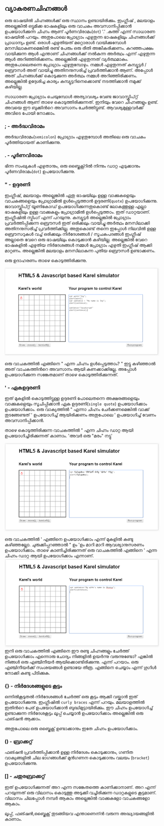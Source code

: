 ## വ്യാകരണചിഹ്നങ്ങള്‍
ഒരു ഭാഷയില്‍ ചിഹ്നങ്ങള്‍ക്ക് ഒരു സ്ഥാനം ഉണ്ടായിരിക്കും. ഇംഗ്ലീഷ് , മലയാളം അല്ലെങ്കില്‍ ഒട്ടുമിക്ക ഭാഷകളിലും ഒരു വാചകം അവസാനിപ്പിക്കാന്‍ ഉപയോഗിക്കുന്ന ചിഹ്നം ആണ് പൂര്‍ണവിരാമം(`dot`) '.' .കുത്ത് എന്ന് സാധാരണ ഭാഷയില്‍ പറയും. അതുപോലെ പ്രോഗ്രാം എഴുതുന്ന ഭാഷകളിലും ചിഹ്നങ്ങള്‍ക്ക് പ്രാധാന്യം ഉണ്ട്. ഒരാള്‍ എഴുതിയത് മറ്റൊരാള്‍ വായിക്കുമ്പോള്‍ മനസിലാകണമെങ്കില്‍ രണ്ട് പേരും ഒരു രീതി അങ്കീകരിക്കണം. കുറഞ്ഞപക്ഷം വായിക്കുന്ന ആള്‍ എന്താണ് ചിഹ്നങ്ങള്‍ക്ക് നല്‍കുന്ന അര്‍ത്ഥം എന്ന് എഴുതുന്ന ആള്‍ അറിഞ്ഞിരിക്കണം. അല്ലെങ്കില്‍ എഴുതുന്നത് വ്യര്‍ത്ഥമാകും. അതുപോലെതന്നെ പ്രോഗ്രാം എഴുതുമ്പോഴും. നമ്മള്‍ എഴുതുന്നത് കമ്പ്യൂട്ടര്‍ / ബ്രൌസര്‍ അത് വായിച്ചു അതിനനുസരിച്ച് പ്രവര്‍ത്തിക്കാന്‍ ആണ്. അപ്പോള്‍ അത് ചിഹ്നങ്ങള്‍ക്ക് കൊടുക്കുന്ന അര്‍ത്ഥം നമ്മള്‍ അറിഞ്ഞിരിക്കണം. അല്ലെങ്കില്‍ ഉദ്ദേശിച്ച കാര്യം കമ്പ്യുട്ടറിനെക്കൊണ്ട് നടത്തിക്കാന്‍ നമുക്ക് കഴിയില്ല.

സാധാരണ പ്രോഗ്രാം ചെയുമ്പോള്‍ അത്യാവശ്യം വേണ്ട ജാവാസ്ക്രിപ്റ്റ് ചിഹ്നങ്ങള്‍ ആണ് താഴെ കൊടുത്തിരിക്കുന്നത്. ഇനിയും വേറെ ചിഹ്നങ്ങളും ഉണ്ട്. അവയെ ഈ ബുക്കിന്‍റെ അവസാനം ചേര്‍ത്തിട്ടുണ്ട്. ആവശ്യമുള്ളവര്‍ക്ക് അവിടെ പോയി നോക്കാം.

### ; - അര്‍ദ്ധവിരാമം 

അര്‍ദ്ധവിരാമം(`semicolon`) പ്രോഗ്രാം എഴുതുമ്പോള്‍ അതിലെ ഒരു വാചകം പൂര്‍ത്തിയായത് കാണിക്കുന്നു. 

### . - പൂര്‍ണവിരാമം 
ഭിന്ന സംഖ്യകള്‍ എഴുതാനും, ഒരു ഒബ്ജെക്റ്റ്റില്‍ നിന്നും ഡാറ്റ എടുക്കാനും പൂര്‍ണവിരാമം(`dot`) ഉപയോഗിക്കുന്നു.

### " - ഉദ്ദരണി

ഇംഗ്ലീഷ്, മലയാളം അല്ലെങ്കില്‍ ഏതു ഭാഷയിലും ഉള്ള വാക്കുകളെയും വാചകങ്ങളെയും പ്രോഗ്രാമില്‍ ഉള്‍പ്പെടുത്താന്‍ ഉദ്ദരണി(`quote`) ഉപയോഗിക്കുന്നു. ജാവാസ്ക്രിപ്റ്റ് യൂണികോഡ് ഉപയോഗിക്കുന്നതുകൊണ്ട് ലോകത്തുള്ള എല്ലാ ഭാഷകളിലും ഉള്ള വാക്കുകളും പ്രോഗ്രാമില്‍ ഉള്‍പ്പെടുത്താം. ഇത് ഡാറ്റയാണ്. ഇംഗ്ലീഷില്‍ സ്ട്രിംഗ് എന്ന് പറയുന്നു. കമ്പ്യൂട്ടര്‍ അല്ലെങ്കില്‍ പ്രോഗ്രാം പ്രവര്‍ത്തിപ്പിക്കുന്ന ബ്രൌസര്‍ ഇത് ഒരിക്കലും വായിച്ചു അര്‍ത്ഥം മനസിലാക്കി അതിനനുസരിച്ച് പ്രവര്‍ത്തിക്കില്ല. അതുകൊണ്ട് തന്നെ ഇപ്പോള്‍ നിലവില്‍ ഉള്ള ബ്രൌസറുകള്‍ വച്ച് ഒരിക്കലും നിര്‍ദേശങ്ങള്‍ / സൂചകപദങ്ങള്‍ ഇംഗ്ലീഷ് അല്ലാതെ വേറെ ഒരു ഭാഷയിലും കൊടുക്കാന്‍ കഴിയില്ല. അല്ലെങ്കില്‍ വേറെ ഭാഷകളില്‍ എഴുതിയ നിര്‍ദേശങ്ങള്‍ നമ്മള്‍ പ്രോഗ്രാം എഴുതി ഇംഗ്ലീഷ് ആക്കി മാറ്റണം. അല്ലെങ്കില്‍ മലയാളം മനസിലാകുന്ന പുതിയ ബ്രൌസര്‍ ഉണ്ടാക്കണം.

ഒരു ഉദാഹരണം താഴെ കൊടുത്തിരിക്കുന്നു.

![വാചകങ്ങള്‍ ഉദ്ദരണി](images/ch06/05/01-simplestring.PNG)

ഒരു വാചകത്തില്‍ എങ്ങിനെ " എന്ന ചിഹ്നം ഉള്‍പ്പെടുത്താം? " ഇട്ടു കഴിഞ്ഞാല്‍ അത് വാചകത്തിന്‍റെ അവസാനം ആയി കണക്കാക്കില്ലേ. അപ്പോള്‍ ഉപയോഗിക്കുന്ന സങ്കേതമാണ് താഴെ കൊടുത്തിരിക്കുന്നത്.

### ' - ഏകഉദ്ദരണി

ഇത് മുകളില്‍ കൊടുത്തിട്ടുള്ള ഉദ്ദരണി പോലെതന്നെ അക്ഷരങ്ങളെയും വാക്കുകളെയും സൂചിപ്പിക്കാന്‍ ഏക ഉദ്ദരണി(`single quote`) ഉപയോഗിക്കാം ഉപയോഗിക്കാം. 
ഒരു വാക്യത്തില്‍ " എന്നാ ചിഹ്നം ചേര്‍ക്കണമെങ്കില്‍ വാക്ക് തുടങ്ങേണ്ടത് ' ഉപയോഗിച്ച് ആയിരിക്കണം അതുപോലെ ' ഉപയോഗിച്ച് വേണം അവസാനിപ്പിക്കാന്‍.

താഴെ കൊടുത്തിരിക്കുന്ന വാചകത്തില്‍ " എന്ന ചിഹ്നം ഡാറ്റ ആയി ഉപയോഗിച്ചിരിക്കുന്നത് കാണാം.
'അവര്‍ ഒരു "മരം" നട്ടു' 

![ഉദ്ദരണി](images/ch06/05/02-doublequotes.PNG)

ഒരു വാചകത്തില്‍ ' എങ്ങിനെ ഉപയോഗിക്കാം എന്ന് മുകളില്‍ കണ്ടു കഴിഞ്ഞല്ലോ. ചുരുക്കിപ്പറഞ്ഞാല്‍  " ഉം 'ഉം മാറി മാറി ആവശ്യാനുസരണം ഉപയോഗിക്കാം. താഴെ കാണിച്ചിരിക്കുന്നത് ഒരു വാചകത്തില്‍ എങ്ങിനെ ' എന്ന ചിഹ്നം ഡാറ്റ ആയി ഉപയോഗിക്കാം എന്നാണ്.
![ഉദ്ദരണി](images/ch06/05/03-singlequotes.PNG)
ഇനി ഒരു വാചകത്തില്‍ എങ്ങിനെ ഈ രണ്ടു ചിഹ്നങ്ങളും ചേര്‍ത്ത് ഉപയോഗിക്കാം എന്നൊരു ചോദ്യം നിങ്ങളില്‍ ഉയര്‍ന്നു വരുന്നുണ്ടോ? എങ്കില്‍ നിങ്ങള്‍ ഒരു എഞ്ചിനീയര്‍ ആയിക്കൊണ്ടിരിക്കുന്നു. എന്ന് പറയാം. ഒരു എഞ്ചിനീയര്‍ക്ക് സംശയങ്ങള്‍ ഉണ്ടായേ തീരൂ. എങ്ങിനെ ചെയ്യാം എന്ന് ഗൂഗിള്‍ നോക്കി കണ്ടു പിടിക്കുക.

### {} - നിര്‍ദേശങ്ങളുടെ കൂട്ടം 

ഒന്നില്‍കൂടുതല്‍ നിര്‍ദേശങ്ങള്‍ ചേര്‍ത്ത് ഒരു കൂട്ടം ആക്കി വയ്ക്കാന്‍ ഇത് ഉപയോഗിക്കുന്നു. ഇംഗ്ലീഷില്‍ `curly braces` എന്ന് പറയും. മലയാളത്തില്‍ ഇതിന്‍റെ പേര് ഉപയോഗിക്കാന്‍ ബുദ്ധിമുട്ടായിരിക്കും. ഈ ചിഹ്നം ഉപയോഗിച്ച് ഉണ്ടാക്കുന്ന നിര്‍ദേശകൂട്ടം ലൂപ്പ് ചെയ്യാന്‍ ഉപയോഗിക്കാം അല്ലെങ്കില്‍ ഒരു ഫങ്ഷന്‍ ആക്കാം. 

അതുപോലെ ഒരു ഒബ്ജെക്റ്റ് ഉണ്ടാക്കാനും ഇതേ ചിഹ്നം ഉപയോഗിക്കാം.

### () - ബ്രാക്കറ്റ്
ഫങ്ഷന്‍ പ്രവര്‍ത്തിപ്പിക്കാന്‍ ഉള്ള നിര്‍ദേശം കൊടുക്കാനും, ഗണിത വാക്യങ്ങളില്‍ ചില ഭാഗങ്ങള്‍ക്ക് മുന്‍ഗണന കൊടുക്കാനും വലയം (`bracket`) ഉപയോഗിക്കുന്നു.	 

### [] - ചതുരബ്രാക്കറ്റ്
ഇത് ഉപയോഗിക്കുന്നത്  അറ എന്ന സങ്കേതത്തെ കാണിക്കാനാണ്. അറ എന്ന് പറയുന്നത്  ഒരു വിലാസം കൊടുത്തു അടുക്കി വച്ചിരിക്കുന്ന ഡാറ്റകളുടെ  കൂട്ടമാണ്.   വിലാസം ചിലപ്പോള്‍ നമ്പര്‍ ആകാം അല്ലെങ്കില്‍ വാക്കുകളോ വാചകങ്ങളോ ആകാം.

ലൂപ്പ്, ഫങ്ഷന്‍,ഒബ്ജെക്റ്റ്  തുടങ്ങിയവ എന്താണെന്ന്‍ വരുന്ന അദ്ധ്യായങ്ങളില്‍ കാണാം.

